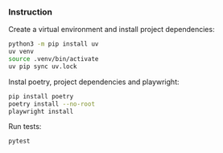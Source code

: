### Instruction 

Create a virtual environment and install project dependencies:

```bash
python3 -m pip install uv
uv venv
source .venv/bin/activate 
uv pip sync uv.lock
```

Instal poetry, project dependencies and playwright:

```bash
pip install poetry
poetry install --no-root
playwright install
```
Run tests:
```bash
pytest
```
